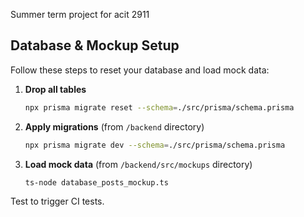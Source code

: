 Summer term project for acit 2911

## Database & Mockup Setup

Follow these steps to reset your database and load mock data:

1. **Drop all tables**
   ```bash
   npx prisma migrate reset --schema=./src/prisma/schema.prisma
   ```
2. **Apply migrations** (from `/backend` directory)
   ```bash
   npx prisma migrate dev --schema=./src/prisma/schema.prisma
   ```
3. **Load mock data** (from `/backend/src/mockups` directory)
   ```bash
   ts-node database_posts_mockup.ts
   ```

Test to trigger CI tests.
